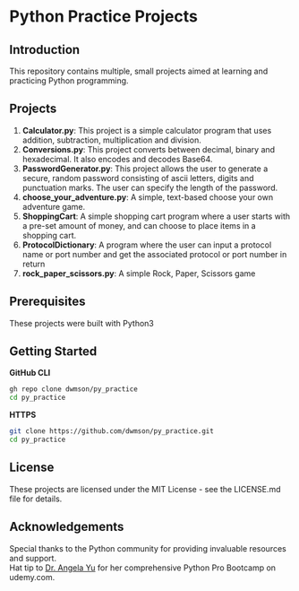 # Python Practice Projects

## Introduction
This repository contains multiple, small projects aimed at learning and practicing Python programming.

## Projects
1. **Calculator.py**: This project is a simple calculator program that uses addition, subtraction, multiplication and division.
2. **Conversions.py**: This project converts between decimal, binary and hexadecimal. It also encodes and decodes Base64.
3. **PasswordGenerator.py**: This project allows the user to generate a secure, random password consisting of ascii letters, digits and punctuation marks. The user can specify the length of the password.
4. **choose_your_adventure.py**: A simple, text-based choose your own adventure game.
5. **ShoppingCart**: A simple shopping cart program where a user starts with a pre-set amount of money, and can choose to place items in a shopping cart.
6. **ProtocolDictionary**: A program where the user can input a protocol name or port number and get the associated protocol or port number in return
7. **rock_paper_scissors.py**: A simple Rock, Paper, Scissors game

## Prerequisites 
These projects were built with Python3

## Getting Started
**GitHub CLI**
```bash
gh repo clone dwmson/py_practice
cd py_practice
```

**HTTPS**
```bash
git clone https://github.com/dwmson/py_practice.git
cd py_practice
```

## License
These projects are licensed under the MIT License - see the LICENSE.md file for details.

## Acknowledgements 
Special thanks to the Python community for providing invaluable resources and support.<br>
Hat tip to [Dr. Angela Yu](https://www.udemy.com/user/4b4368a3-b5c8-4529-aa65-2056ec31f37e/) for her comprehensive Python Pro Bootcamp on udemy.com. 

